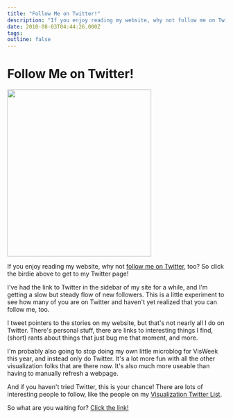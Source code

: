 ```yaml
---
title: "Follow Me on Twitter!"
description: "If you enjoy reading my website, why not follow me on Twitter, too? So click the birdie above to get to my Twitter page!"
date: 2010-08-03T04:44:26.000Z
tags: 
outline: false
---
```


# Follow Me on Twitter!

<a href="http://twitter.com/EagerEyes" target="_blank"><img src="http://eagereyes.org/media/2010/bird.png" alt="" width="332" height="384" /></a>

If you enjoy reading my website, why not <a href="http://twitter.com/eagereyes">follow me on Twitter</a>, too? So click the birdie above to get to my Twitter page!<!--more-->

I've had the link to Twitter in the sidebar of my site for a while, and I'm getting a slow but steady flow of new followers. This is a little experiment to see how many of you are on Twitter and haven't yet realized that you can follow me, too.

I tweet pointers to the stories on my website, but that's not nearly all I do on Twitter. There's personal stuff, there are links to interesting things I find, (short) rants about things that just bug me that moment, and more.

I'm probably also going to stop doing my own little microblog for VisWeek this year, and instead only do Twitter. It's a lot more fun with all the other visualization folks that are there now. It's also much more useable than having to manually refresh a webpage.

And if you haven't tried Twitter, this is your chance! There are lots of interesting people to follow, like the people on my <a href="http://twitter.com/EagerEyes/visualization/members">Visualization Twitter List</a>.

So what are you waiting for? <a href="http://twitter.com/EagerEyes">Click the link!</a>


